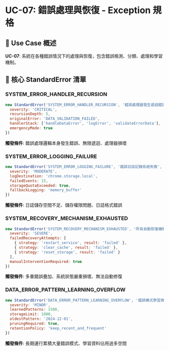 # UC-07: 錯誤處理與恢復 - Exception 規格

## 🎯 Use Case 概述
**UC-07**: 系統在各種錯誤情況下的處理與恢復，包含錯誤檢測、分類、處理和學習機制。

## 🚨 核心 StandardError 清單

### SYSTEM_ERROR_HANDLER_RECURSION
```javascript
new StandardError('SYSTEM_ERROR_HANDLER_RECURSION', '錯誤處理器發生遞迴錯誤', {
  severity: 'CRITICAL',
  recursionDepth: 5,
  originalError: 'DATA_VALIDATION_FAILED',
  handlerStack: ['handleDataError', 'logError', 'validateErrorData'],
  emergencyMode: true
})
```
**觸發條件**: 錯誤處理邏輯本身發生錯誤、無限遞迴、處理器損壞

### SYSTEM_ERROR_LOGGING_FAILURE
```javascript
new StandardError('SYSTEM_ERROR_LOGGING_FAILURE', '錯誤日誌記錄系統失敗', {
  severity: 'MODERATE',
  logDestination: 'chrome.storage.local',
  failedEvents: 15,
  storageQuotaExceeded: true,
  fallbackLogging: 'memory_buffer'
})
```
**觸發條件**: 日誌儲存空間不足、儲存權限問題、日誌格式錯誤

### SYSTEM_RECOVERY_MECHANISM_EXHAUSTED
```javascript
new StandardError('SYSTEM_RECOVERY_MECHANISM_EXHAUSTED', '所有自動恢復機制都已失效', {
  severity: 'SEVERE',
  failedRecoveryAttempts: [
    { strategy: 'restart_service', result: 'failed' },
    { strategy: 'clear_cache', result: 'failed' },
    { strategy: 'reset_storage', result: 'failed' }
  ],
  manualInterventionRequired: true
})
```
**觸發條件**: 多重錯誤疊加、系統狀態嚴重損壞、無法自動修復

### DATA_ERROR_PATTERN_LEARNING_OVERFLOW
```javascript
new StandardError('DATA_ERROR_PATTERN_LEARNING_OVERFLOW', '錯誤模式學習資料過載', {
  severity: 'MINOR',
  learnedPatterns: 1500,
  storageLimit: 1000,
  oldestPattern: '2024-12-01',
  pruningRequired: true,
  retentionPolicy: 'keep_recent_and_frequent'
})
```
**觸發條件**: 長期運行累積大量錯誤模式、學習資料佔用過多空間